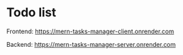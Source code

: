 # Todo list

Frontend: https://mern-tasks-manager-client.onrender.com

Backend: https://mern-tasks-manager-server.onrender.com
